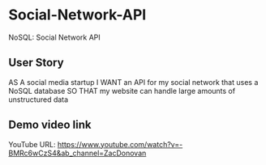 # Social-Network-API
NoSQL: Social Network API

## User Story
AS A social media startup
I WANT an API for my social network that uses a NoSQL database
SO THAT my website can handle large amounts of unstructured data

## Demo video link
YouTube URL: https://www.youtube.com/watch?v=-BMRc6wCzS4&ab_channel=ZacDonovan
